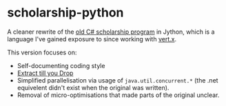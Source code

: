 scholarship-python
==================

A cleaner rewrite of the [old C# scholarship program](https://github.com/day-me-an/scholarship-program) in Jython, which is a language I've gained exposure to since working with [vert.x](http://vertx.io/).

This version focuses on:

* Self-documenting coding style
* [Extract till you Drop](https://sites.google.com/site/unclebobconsultingllc/one-thing-extract-till-you-drop)
* Simplified parallelisation via usage of `java.util.concurrent.*` (the .net equivelent didn't exist when the original was written).
* Removal of micro-optimisations that made parts of the original unclear.
